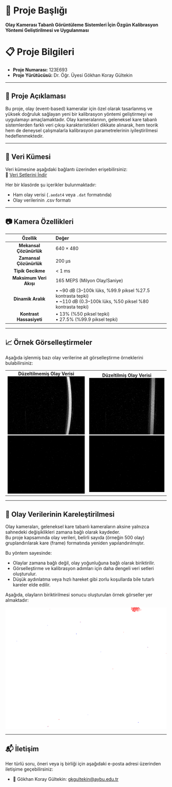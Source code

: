 # 📌 Proje Başlığı
**Olay Kamerası Tabanlı Görüntüleme Sistemleri İçin Özgün Kalibrasyon Yöntemi Geliştirilmesi ve Uygulanması**

# 📋 Proje Bilgileri
- **Proje Numarası:** 123E693
- **Proje Yürütücüsü:** Dr. Öğr. Üyesi Gökhan Koray Gültekin

---

## 📖 Proje Açıklaması
Bu proje, olay (event-based) kameralar için özel olarak tasarlanmış ve yüksek doğruluk sağlayan yeni bir kalibrasyon yöntemi geliştirmeyi ve uygulamayı amaçlamaktadır. Olay kameralarının, geleneksel kare tabanlı sistemlerden farklı veri çıkışı karakteristikleri dikkate alınarak, hem teorik hem de deneysel çalışmalarla kalibrasyon parametrelerinin iyileştirilmesi hedeflenmektedir.

---

## 📂 Veri Kümesi
Veri kümesine aşağıdaki bağlantı üzerinden erişebilirsiniz:  
🔗 [Veri Setlerini İndir](https://drive.google.com/drive/folders/1UI78qbMayOxV4bkA0Hq4Af9HcJOcHPHj)

Her bir klasörde şu içerikler bulunmaktadır:
- Ham olay verisi (`.aedat4` veya `.dat` formatında)
- Olay verilerinin .csv formatı

---

## 📷 Kamera Özellikleri
| Özellik                | Değer                                                                                                                                   |
|:----------------------:|:-----------------------------------------------------------------------------------------------------------------------------------------|
| **Mekansal Çözünürlük** | 640 × 480                                                                                                                               |
| **Zamansal Çözünürlük** | 200 µs                                                                                                                                   |
| **Tipik Gecikme**       | < 1 ms                                                                                                                                  |
| **Maksimum Veri Akışı** | 165 MEPS (Milyon Olay/Saniye)                                                                                                           |
| **Dinamik Aralık**      | • ~90 dB (3–100k lüks, %99.9 piksel %27.5 kontrasta tepki)  <br> • ~110 dB (0.3–100k lüks, %50 piksel %80 kontrasta tepki) |
| **Kontrast Hassasiyeti**| • 13% (%50 piksel tepki)  <br> • 27.5% (%99.9 piksel tepki)                                                               |

---

## 📈 Örnek Görselleştirmeler
Aşağıda işlenmiş bazı olay verilerine ait görselleştirme örneklerini bulabilirsiniz:

<table>
  <tr>
    <td align="center">
      <strong>Düzeltilmemiş Olay Verisi</strong><br>
      <img src="Görüntüler/Düzeltilmemiş_Olay_Verisi.png" width="300" alt="Düzeltilmemiş Kare"/><br>
      <img src="Görüntüler/Düzeltilmemiş_Olay_Verisi.gif" width="300" alt="Düzeltilmemiş GIF"/>
    </td>
    <td align="center">
      <strong>Düzeltilmiş Olay Verisi</strong><br>
      <img src="Görüntüler/Düzeltilmiş_Olay_Verisi.png" width="300" alt="Düzeltilmiş Kare"/><br>
      <img src="Görüntüler/Düzeltilmiş_Olay_Verisi.gif" width="300" alt="Düzeltilmiş GIF"/>
    </td>
  </tr>
</table>

---

## 🎥 Olay Verilerinin Kareleştirilmesi

Olay kameraları, geleneksel kare tabanlı kameraların aksine yalnızca sahnedeki değişiklikleri zamana bağlı olarak kaydeder.  
Bu proje kapsamında olay verileri, belirli sayıda (örneğin 500 olay) gruplandırılarak kare (frame) formatında yeniden yapılandırılmıştır.

Bu yöntem sayesinde:
- Olaylar zamana bağlı değil, olay yoğunluğuna bağlı olarak biriktirilir.
- Görselleştirme ve kalibrasyon adımları için daha dengeli veri setleri oluşturulur.
- Düşük aydınlatma veya hızlı hareket gibi zorlu koşullarda bile tutarlı kareler elde edilir.

Aşağıda, olayların biriktirilmesi sonucu oluşturulan örnek görseller yer almaktadır:

<p align="center">
  <img src="Görüntüler/olay_verisinin_görselleştirilmesi.gif" width="600" alt="Olay Verisi Görselleştirme GIF"/>
</p>


---
## 📬 İletişim

Her türlü soru, öneri veya iş birliği için aşağıdaki e-posta adresi üzerinden iletişime geçebilirsiniz:

- 📧 Gökhan Koray Gültekin: [gkgultekin@aybu.edu.tr](mailto:gkgultekin@aybu.edu.tr)
